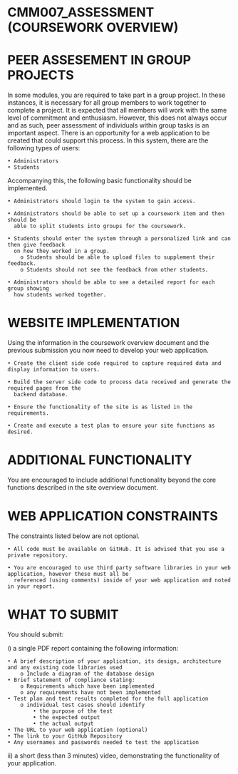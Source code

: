 # CMM007_ASSESSMENT (COURSEWORK OVERVIEW)


# PEER ASSESEMENT IN GROUP PROJECTS
In some modules, you are required to take part in a group project. In these instances, it is necessary for all group members to work together to complete a project. It is expected that all members will work with the same level of commitment and enthusiasm. However, this does not always occur and as such, peer assessment of individuals within group tasks is an important aspect. There is an opportunity for a web application to be created that could support this process. In this system, there are the following types of users:

	• Administrators
	• Students

Accompanying this, the following basic functionality should be implemented.

	• Administrators should login to the system to gain access.
	
	• Administrators should be able to set up a coursework item and then should be 
	  able to split students into groups for the coursework.
	
	• Students should enter the system through a personalized link and can then give feedback 
	  on how they worked in a group.
		o Students should be able to upload files to supplement their feedback.
		o Students should not see the feedback from other students.
		
	• Administrators should be able to see a detailed report for each group showing
	  how students worked together.


# WEBSITE IMPLEMENTATION
Using the information in the coursework overview document and the previous submission you now need to
develop your web application.

	• Create the client side code required to capture required data and display information to users.
	
	• Build the server side code to process data received and generate the required pages from the
	  backend database.
	
	• Ensure the functionality of the site is as listed in the requirements.
	
	• Create and execute a test plan to ensure your site functions as desired.
	
# ADDITIONAL FUNCTIONALITY
You are encouraged to include additional functionality beyond the core functions described in the site
overview document.

# WEB APPLICATION CONSTRAINTS
The constraints listed below are not optional.

	• All code must be available on GitHub. It is advised that you use a private repository.
	
	• You are encouraged to use third party software libraries in your web application, however these must all be
	  referenced (using comments) inside of your web application and noted in your report.

# WHAT TO SUBMIT
You should submit:

i) a single PDF report containing the following information:

	• A brief description of your application, its design, architecture and any existing code libraries used
		o Include a diagram of the database design
	• Brief statement of compliance stating:
		o Requirements which have been implemented
		o any requirements have not been implemented
	• Test plan and test results completed for the full application
		o individual test cases should identify
			• the purpose of the test
			• the expected output
			• the actual output
	• The URL to your web application (optional)
	• The link to your GitHub Repository
	• Any usernames and passwords needed to test the application
	
ii) a short (less than 3 minutes) video, demonstrating the functionality of your application.
